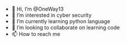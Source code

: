 - 👋 Hi, I’m @OneWay13
- 👀 I’m interested in cyber security
- 🌱 I’m currently learning python language 
- 💞️ I’m looking to collaborate on learning code
- 📫 How to reach me 

<!---
OneWay13/OneWay13 is a ✨ special ✨ repository because its `README.md` (this file) appears on your GitHub profile.
You can click the Preview link to take a look at your changes.
--->
